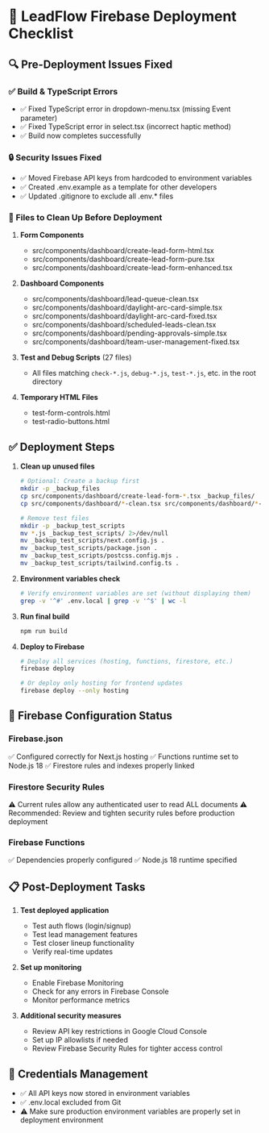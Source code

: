 # 🚀 LeadFlow Firebase Deployment Checklist

## 🔍 Pre-Deployment Issues Fixed

### ✅ Build & TypeScript Errors
- ✅ Fixed TypeScript error in dropdown-menu.tsx (missing Event parameter)
- ✅ Fixed TypeScript error in select.tsx (incorrect haptic method)
- ✅ Build now completes successfully

### 🔒 Security Issues Fixed
- ✅ Moved Firebase API keys from hardcoded to environment variables
- ✅ Created .env.example as a template for other developers
- ✅ Updated .gitignore to exclude all .env.* files

### 🧹 Files to Clean Up Before Deployment
1. **Form Components**
   - src/components/dashboard/create-lead-form-html.tsx
   - src/components/dashboard/create-lead-form-pure.tsx
   - src/components/dashboard/create-lead-form-enhanced.tsx

2. **Dashboard Components**
   - src/components/dashboard/lead-queue-clean.tsx
   - src/components/dashboard/daylight-arc-card-simple.tsx
   - src/components/dashboard/daylight-arc-card-fixed.tsx
   - src/components/dashboard/scheduled-leads-clean.tsx
   - src/components/dashboard/pending-approvals-simple.tsx
   - src/components/dashboard/team-user-management-fixed.tsx

3. **Test and Debug Scripts** (27 files)
   - All files matching `check-*.js`, `debug-*.js`, `test-*.js`, etc. in the root directory

4. **Temporary HTML Files**
   - test-form-controls.html
   - test-radio-buttons.html

## ✅ Deployment Steps

1. **Clean up unused files**
   ```bash
   # Optional: Create a backup first
   mkdir -p _backup_files
   cp src/components/dashboard/create-lead-form-*.tsx _backup_files/
   cp src/components/dashboard/*-clean.tsx src/components/dashboard/*-simple.tsx src/components/dashboard/*-fixed.tsx _backup_files/
   
   # Remove test files
   mkdir -p _backup_test_scripts
   mv *.js _backup_test_scripts/ 2>/dev/null
   mv _backup_test_scripts/next.config.js .
   mv _backup_test_scripts/package.json .
   mv _backup_test_scripts/postcss.config.mjs .
   mv _backup_test_scripts/tailwind.config.ts .
   ```

2. **Environment variables check**
   ```bash
   # Verify environment variables are set (without displaying them)
   grep -v '^#' .env.local | grep -v '^$' | wc -l
   ```

3. **Run final build**
   ```bash
   npm run build
   ```

4. **Deploy to Firebase**
   ```bash
   # Deploy all services (hosting, functions, firestore, etc.)
   firebase deploy
   
   # Or deploy only hosting for frontend updates
   firebase deploy --only hosting
   ```

## 🔧 Firebase Configuration Status

### Firebase.json
✅ Configured correctly for Next.js hosting
✅ Functions runtime set to Node.js 18
✅ Firestore rules and indexes properly linked

### Firestore Security Rules
⚠️ Current rules allow any authenticated user to read ALL documents
⚠️ Recommended: Review and tighten security rules before production deployment

### Firebase Functions
✅ Dependencies properly configured
✅ Node.js 18 runtime specified

## 📋 Post-Deployment Tasks

1. **Test deployed application**
   - Test auth flows (login/signup)
   - Test lead management features
   - Test closer lineup functionality
   - Verify real-time updates

2. **Set up monitoring**
   - Enable Firebase Monitoring
   - Check for any errors in Firebase Console
   - Monitor performance metrics

3. **Additional security measures**
   - Review API key restrictions in Google Cloud Console
   - Set up IP allowlists if needed
   - Review Firebase Security Rules for tighter access control

## 🔑 Credentials Management

- ✅ All API keys now stored in environment variables
- ✅ .env.local excluded from Git
- ⚠️ Make sure production environment variables are properly set in deployment environment
